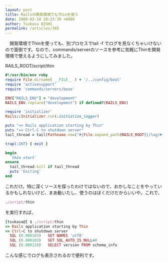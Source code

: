 ```yaml
---
layout: post
title: Railsの開発環境でもThinを使う
date: 2008-02-10 20:23:39 +0900
author: Tsukasa OISHI
permalink: /articles/365
---
```


　開発環境でThinを使っても、別プロセスでtail -f でログを見なくちゃいけないので面倒です。なので、commands/serverのソースを参考に気軽にThinを開発環境で使えるようにしてみました。

RAILS\_ROOT/script/thin

```ruby
#!/usr/bin/env ruby
require File.dirname( __FILE__ ) + '/../config/boot'
require 'activesupport'
require 'commands/servers/base'

ENV["RAILS_ENV"] = "development"
RAILS_ENV.replace("development") if defined?(RAILS_ENV)

require 'initializer'
Rails::Initializer.run(:initialize_logger)

puts "=> Rails application starting by Thin"
puts "=> Ctrl-C to shutdown server"
tail_thread = tail(Pathname.new("#{File.expand_path(RAILS_ROOT)}/log/#{RAILS_ENV}.log").cleanpath)

trap(:INT) { exit }

begin
  `thin start`
ensure
  tail_thread.kill if tail_thread
  puts 'Exiting'
end
```

これだけ。特に深くソースを探ったわけではないので、おかしなことをやっているかもしれないけど、まあ動いたし、使うのはぼくだけだからいいや。これで、

```ruby
./script/thin
```

を実行すれば、

```ruby
[tsukasa@] $ ./script/thin 
=> Rails application starting by Thin
=> Ctrl-C to shutdown server
  SQL (0.000165)   SET NAMES 'utf8'
  SQL (0.000103)   SET SQL_AUTO_IS_NULL=0
  SQL (0.000120)   SELECT version FROM schema_info
```

こんな感じでログも表示されるので便利です。

